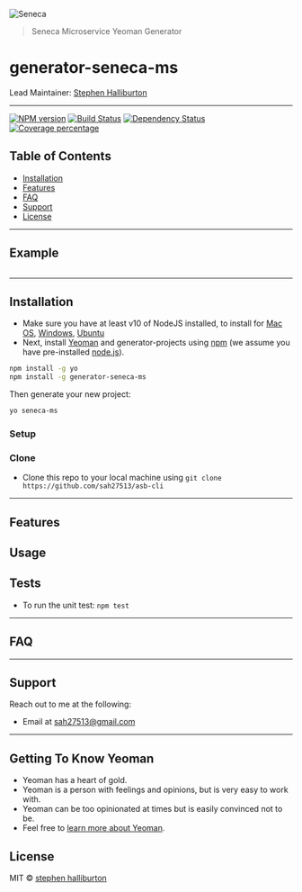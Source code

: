 ![Seneca](http://senecajs.org/files/assets/seneca-logo.png)

> Seneca Microservice Yeoman Generator

# generator-seneca-ms

Lead Maintainer: [Stephen Halliburton](mailto:sah27513@gmail.com)

---

[![NPM version][npm-image]][npm-url] [![Build Status][travis-image]][travis-url] [![Dependency Status][daviddm-image]][daviddm-url] [![Coverage percentage][coveralls-image]][coveralls-url]

## Table of Contents

- [Installation](#installation)
- [Features](#features)
- [FAQ](#faq)
- [Support](#support)
- [License](#license)

---

## Example

```shell

```

---

## Installation

- Make sure you have at least v10 of NodeJS installed, to install for [Mac OS](https://treehouse.github.io/installation-guides/mac/node-mac.html), [Windows](https://nodejs.org/en/download/), [Ubuntu](https://hackernoon.com/how-to-install-node-js-on-ubuntu-16-04-18-04-using-nvm-node-version-manager-668a7166b854)
- Next, install [Yeoman](http://yeoman.io) and generator-projects using [npm](https://www.npmjs.com/) (we assume you have pre-installed [node.js](https://nodejs.org/)).

```bash
npm install -g yo
npm install -g generator-seneca-ms
```

Then generate your new project:

```bash
yo seneca-ms
```

### Setup

### Clone

- Clone this repo to your local machine using `git clone https://github.com/sah27513/asb-cli`

---

## Features

## Usage

## Tests

- To run the unit test: `npm test`

---

## FAQ

---

## Support

Reach out to me at the following:

- Email at <a href="mailto:sah27513@gmail.com" target="_blank">sah27513@gmail.com</a>

---

## Getting To Know Yeoman

- Yeoman has a heart of gold.
- Yeoman is a person with feelings and opinions, but is very easy to work with.
- Yeoman can be too opinionated at times but is easily convinced not to be.
- Feel free to [learn more about Yeoman](http://yeoman.io/).

## License

MIT © [stephen halliburton]()

[npm-image]: https://npmjs.org/package/generator-seneca-ms.svg?branch=master
[npm-url]: https://npmjs.org/package/generator-seneca-ms
[travis-image]: https://travis-ci.com/sah27513/generator-seneca-ms.svg?branch=master
[travis-url]: https://travis-ci.com/sah27513/generator-seneca-ms
[daviddm-image]: https://david-dm.org/sah27513/generator-seneca-ms.svg?theme=shields.io
[daviddm-url]: https://david-dm.org/sah27513/generator-seneca-ms
[coveralls-image]: https://coveralls.io/repos/sah27513/generator-seneca-ms/badge.svg
[coveralls-url]: https://coveralls.io/r/sah27513/generator-seneca-ms
